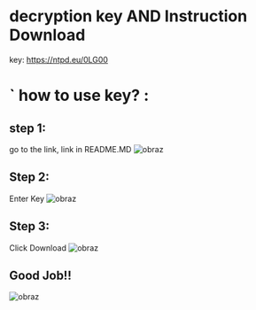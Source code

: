 # decryption key AND Instruction Download
key: https://ntpd.eu/0LG00
# ` how to use key? : 
## step 1: 
go to the link, link in README.MD 
![obraz](https://github.com/pawcio06141/ileasOS/assets/157916170/31d4459d-7221-47df-b561-3b0c40956d57)


## Step 2:
Enter Key
![obraz](https://github.com/pawcio06141/ileasOS/assets/157916170/3fc87944-1e96-4d84-99e6-28f970c8c33a)


## Step 3:
Click Download
![obraz](https://github.com/pawcio06141/ileasOS/assets/157916170/ba9950cd-06d1-43d5-af1d-fd781baad193)

## Good Job!!
![obraz](https://github.com/pawcio06141/ileasOS/assets/157916170/54b5d17d-2ddf-4c16-b4c8-9a4901913681)

